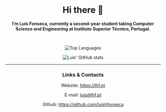 <div align="center">

# Hi there 👋

**I’m Luís Fonseca, currently a second-year student taking Computer Science and Engineering at Instituto Superior Técnico, Portugal.**

<br>

![Top Languages](https://github-readme-stats.vercel.app/api/top-langs/?username=luishfonseca&layout=compact&theme=dark&langs_count=8)

![Luís' GitHub stats](https://github-readme-stats.vercel.app/api?username=luishfonseca&show_icons=true&include_all_commits=true&count_private=true&theme=dark)

<hr>

### Links & Contacts

Website: https://lhf.pt

E-mail: [luis@lhf.pt](mailto:luis@lhf.pt)

Github: https://github.com/luishfonseca

</div>
